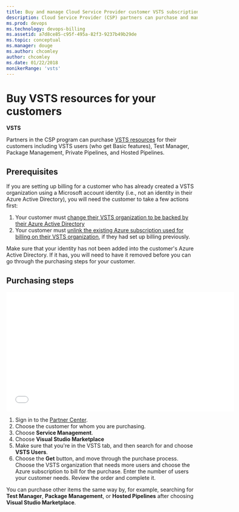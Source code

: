 ```yaml
---
title: Buy and manage Cloud Service Provider customer VSTS subscriptions
description: Cloud Service Provider (CSP) partners can purchase and manage Visual Studio Team Services (VSTS) for their customers
ms.prod: devops
ms.technology: devops-billing
ms.assetid: a7d8ce85-c95f-495a-82f3-9237b49b29de
ms.topic: conceptual
ms.manager: douge
ms.author: chcomley
author: chcomley
ms.date: 01/22/2018
monikerRange: 'vsts'
---
```

# Buy VSTS resources for your customers

**VSTS**

Partners in the CSP program can purchase [VSTS resources](https://visualstudio.microsoft.com/team-services/pricing) for
their customers including VSTS users (who get Basic  features), Test Manager, Package Management, Private Pipelines, and
Hosted Pipelines.

## Prerequisites

If you are setting up billing for a customer who has already created a VSTS organization using a Microsoft account identity
(i.e., not an identity in their Azure Active Directory), you will need the customer to take a few actions first:

1. Your customer must [change their VSTS organization to be backed by their Azure Active Directory](../../organizations/accounts/access-with-azure-ad.md)
2. Your customer must [unlink the existing Azure subscription used for billing on their VSTS organization](../change-azure-subscription.md), if they had set up billing previously.

Make sure that your identity has not been added into the customer's Azure Active Directory. If it has, you will need to have it removed before you can go through the purchasing steps for your customer.

## Purchasing steps

<iframe src="//channel9.msdn.com/Shows/Visual-Studio-for-CSP-Partners/CSP-How-to-buy-VSTS/player" width="600" height="315" allowFullScreen="true" frameBorder="0"></iframe>

1. Sign in to the [Partner Center](https://partnercenter.microsoft.com).
2. Choose the customer for whom you are purchasing.
3. Choose **Service Management**.
4. Choose **Visual Studio Marketplace**
5. Make sure that you're in the VSTS tab, and then search for and choose **VSTS Users**.
6. Choose the **Get** button, and move through the purchase process. Choose the VSTS organization that needs more users and choose the Azure subscription to bill for the purchase.  Enter the number of users your customer needs.  Review the order and complete it.

You can purchase other items the same way by, for example, searching for **Test Manager**, **Package Management**, or **Hosted Pipelines** after choosing **Visual Studio
Marketplace**.
